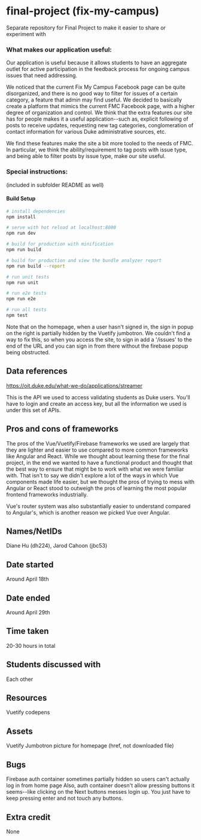 # final-project (fix-my-campus)
Separate repository for Final Project to make it easier to share or experiment with

### What makes our application useful:

Our application is useful because it allows
students to have an aggregate outlet for active participation in the feedback
process for ongoing campus issues that need addressing.

We noticed that the current Fix My Campus Facebook page can be
quite disorganized, and there is no good way to filter for issues of a certain category,
a feature that admin may find useful. We decided to basically create a platform that
mimics the current FMC Facebook page, with a higher degree of organization and control.
We think that the extra features our site has for people makes it a useful application--such as,
explicit following of posts to receive updates, requesting new tag categories,
conglomeration of contact information for various Duke administrative sources, etc.

We find these features make the site a bit more tooled to the needs of FMC. In particular,
we think the ability/requirement to tag posts with issue type, and being able to filter posts by issue type,
make our site useful.

### Special instructions:

(included in subfolder README as well)

#### Build Setup

``` bash
# install dependencies
npm install

# serve with hot reload at localhost:8080
npm run dev

# build for production with minification
npm run build

# build for production and view the bundle analyzer report
npm run build --report

# run unit tests
npm run unit

# run e2e tests
npm run e2e

# run all tests
npm test
```
Note that on the homepage, when a user hasn't signed in,
the sign in popup on the right is partially hidden by the Vuetify jumbotron.
We couldn't find a way to fix this, so when you access the site,
to sign in add a '/issues' to the end of the URL and you can sign in from there
without the firebase popup being obstructed.

## Data references

https://oit.duke.edu/what-we-do/applications/streamer

This is the API we used to access validating students as Duke users.
You'll have to login and create an access key, but all the information we used
is under this set of APIs.

## Pros and cons of frameworks

The pros of the Vue/Vuetify/Firebase frameworks we used are largely that
they are lighter and easier to use compared to more common frameworks like
Angular and React. While we thought about learning these for the final project,
in the end we wanted to have a functional product and thought that the best way to ensure that
might be to work with what we were familiar with. That isn't to say we didn't explore a lot of the ways
in which Vue components made life easier, but we thought the pros of trying to mess with
Angular or React stood to outweigh the pros of learning the most popular frontend frameworks industrially.

Vue's router system was also substantially easier to understand compared to Angular's, which is another
reason we picked Vue over Angular.

## Names/NetIDs

Diane Hu (dh224), Jarod Cahoon (jbc53)

## Date started

Around April 18th

## Date ended

Around April 29th

## Time taken

20-30 hours in total

## Students discussed with

Each other

## Resources

Vuetify codepens

## Assets

Vuetify Jumbotron picture for homepage (href, not downloaded file)

## Bugs

Firebase auth container sometimes partially hidden so users can't actually log in from home page
Also, auth container doesn't allow pressing buttons it seems--like clicking on the Next buttons messes login up.
You just have to keep pressing enter and not touch any buttons.

## Extra credit

None
